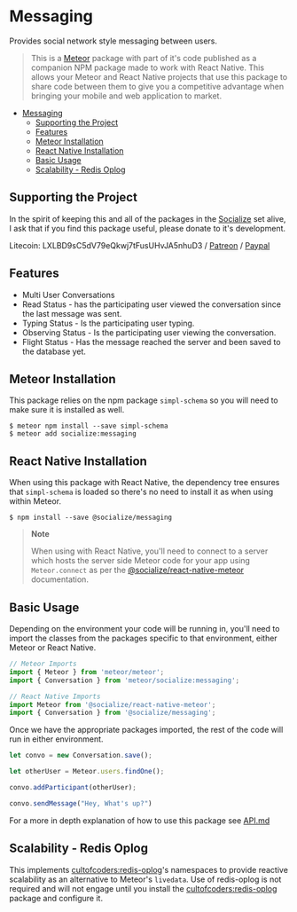 # Messaging

Provides social network style messaging between users.

>This is a [Meteor][meteor] package with part of it's code published as a companion NPM package made to work with React Native. This allows your Meteor and React Native projects that use this package to share code between them to give you a competitive advantage when bringing your mobile and web application to market.

<!-- TOC START min:1 max:3 link:true update:true -->
- [Messaging](#messaging)
  - [Supporting the Project](#supporting-the-project)
  - [Features](#features)
  - [Meteor Installation](#meteor-installation)
  - [React Native Installation](#react-native-installation)
  - [Basic Usage](#basic-usage)
  - [Scalability - Redis Oplog](#scalability---redis-oplog)

<!-- TOC END -->

## Supporting the Project
In the spirit of keeping this and all of the packages in the [Socialize][socialize] set alive, I ask that if you find this package useful, please donate to it's development.

Litecoin: LXLBD9sC5dV79eQkwj7tFusUHvJA5nhuD3 / [Patreon](https://www.patreon.com/user?u=4866588) / [Paypal](https://www.paypal.me/copleykj)

## Features

* Multi User Conversations
* Read Status - has the participating user viewed the conversation since the last message was sent.
* Typing Status - Is the participating user typing.
* Observing Status - Is the participating user viewing the conversation.
* Flight Status - Has the message reached the server and been saved to the database yet.

## Meteor Installation

This package relies on the npm package `simpl-schema` so you will need to make sure it is installed as well.

```shell
$ meteor npm install --save simpl-schema
$ meteor add socialize:messaging
```

## React Native Installation

When using this package with React Native, the dependency tree ensures that `simpl-schema` is loaded so there's no need to install it as when using within Meteor.

```shell
$ npm install --save @socialize/messaging
```
> **Note**
>
>  When using with React Native, you'll need to connect to a server which hosts the server side Meteor code for your app using `Meteor.connect` as per the [@socialize/react-native-meteor](https://www.npmjs.com/package/@socialize/react-native-meteor#example-usage) documentation.

## Basic Usage

Depending on the environment your code will be running in, you'll need to import the classes from the packages specific to that environment, either Meteor or React Native.

```javascript
// Meteor Imports
import { Meteor } from 'meteor/meteor';
import { Conversation } from 'meteor/socialize:messaging';
```

```javascript
// React Native Imports
import Meteor from '@socialize/react-native-meteor';
import { Conversation } from '@socialize/messaging';
```

Once we have the appropriate packages imported, the rest of the code will run in either environment.

```javascript
let convo = new Conversation.save();

let otherUser = Meteor.users.findOne();

convo.addParticipant(otherUser);

convo.sendMessage("Hey, What's up?")
```

For a more in depth explanation of how to use this package see [API.md][api]

## Scalability - Redis Oplog

This implements [cultofcoders:redis-oplog][redis-oplog]'s namespaces to provide reactive scalability as an alternative to Meteor's `livedata`. Use of redis-oplog is not required and will not engage until you install the [cultofcoders:redis-oplog][redis-oplog] package and configure it.

[redis-oplog]:https://github.com/cultofcoders/redis-oplog
[socialize]:https://atmospherejs.com/socialize
[api]: https://github.com/copleykj/socialize-messaging/blob/master/API.md
[meteor]: https://meteor.com
